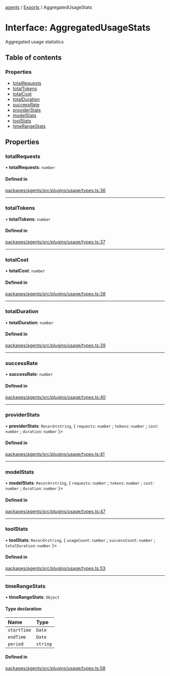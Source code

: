 <!-- 
 ⚠️  AUTO-GENERATED FILE - DO NOT EDIT MANUALLY
 This file is automatically generated by scripts/docs-generator.js
 To make changes, edit the source TypeScript files or update the generator script
-->

[agents](../../) / [Exports](../modules) / AggregatedUsageStats

# Interface: AggregatedUsageStats

Aggregated usage statistics

## Table of contents

### Properties

- [totalRequests](AggregatedUsageStats#totalrequests)
- [totalTokens](AggregatedUsageStats#totaltokens)
- [totalCost](AggregatedUsageStats#totalcost)
- [totalDuration](AggregatedUsageStats#totalduration)
- [successRate](AggregatedUsageStats#successrate)
- [providerStats](AggregatedUsageStats#providerstats)
- [modelStats](AggregatedUsageStats#modelstats)
- [toolStats](AggregatedUsageStats#toolstats)
- [timeRangeStats](AggregatedUsageStats#timerangestats)

## Properties

### totalRequests

• **totalRequests**: `number`

#### Defined in

[packages/agents/src/plugins/usage/types.ts:36](https://github.com/woojubb/robota/blob/e1b7b651a85a9b93f075b6523ec8de869e77f12c/packages/agents/src/plugins/usage/types.ts#L36)

___

### totalTokens

• **totalTokens**: `number`

#### Defined in

[packages/agents/src/plugins/usage/types.ts:37](https://github.com/woojubb/robota/blob/e1b7b651a85a9b93f075b6523ec8de869e77f12c/packages/agents/src/plugins/usage/types.ts#L37)

___

### totalCost

• **totalCost**: `number`

#### Defined in

[packages/agents/src/plugins/usage/types.ts:38](https://github.com/woojubb/robota/blob/e1b7b651a85a9b93f075b6523ec8de869e77f12c/packages/agents/src/plugins/usage/types.ts#L38)

___

### totalDuration

• **totalDuration**: `number`

#### Defined in

[packages/agents/src/plugins/usage/types.ts:39](https://github.com/woojubb/robota/blob/e1b7b651a85a9b93f075b6523ec8de869e77f12c/packages/agents/src/plugins/usage/types.ts#L39)

___

### successRate

• **successRate**: `number`

#### Defined in

[packages/agents/src/plugins/usage/types.ts:40](https://github.com/woojubb/robota/blob/e1b7b651a85a9b93f075b6523ec8de869e77f12c/packages/agents/src/plugins/usage/types.ts#L40)

___

### providerStats

• **providerStats**: `Record`\<`string`, \{ `requests`: `number` ; `tokens`: `number` ; `cost`: `number` ; `duration`: `number`  }\>

#### Defined in

[packages/agents/src/plugins/usage/types.ts:41](https://github.com/woojubb/robota/blob/e1b7b651a85a9b93f075b6523ec8de869e77f12c/packages/agents/src/plugins/usage/types.ts#L41)

___

### modelStats

• **modelStats**: `Record`\<`string`, \{ `requests`: `number` ; `tokens`: `number` ; `cost`: `number` ; `duration`: `number`  }\>

#### Defined in

[packages/agents/src/plugins/usage/types.ts:47](https://github.com/woojubb/robota/blob/e1b7b651a85a9b93f075b6523ec8de869e77f12c/packages/agents/src/plugins/usage/types.ts#L47)

___

### toolStats

• **toolStats**: `Record`\<`string`, \{ `usageCount`: `number` ; `successCount`: `number` ; `totalDuration`: `number`  }\>

#### Defined in

[packages/agents/src/plugins/usage/types.ts:53](https://github.com/woojubb/robota/blob/e1b7b651a85a9b93f075b6523ec8de869e77f12c/packages/agents/src/plugins/usage/types.ts#L53)

___

### timeRangeStats

• **timeRangeStats**: `Object`

#### Type declaration

| Name | Type |
| :------ | :------ |
| `startTime` | `Date` |
| `endTime` | `Date` |
| `period` | `string` |

#### Defined in

[packages/agents/src/plugins/usage/types.ts:58](https://github.com/woojubb/robota/blob/e1b7b651a85a9b93f075b6523ec8de869e77f12c/packages/agents/src/plugins/usage/types.ts#L58)
